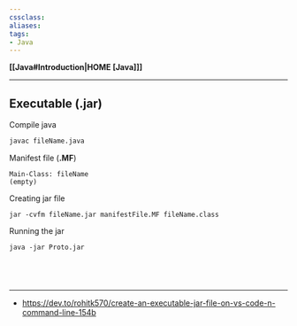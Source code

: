 ```yaml
---
cssclass:
aliases:
tags:
- Java
---
```

**[[Java#Introduction|HOME [Java]]]**

---
## Executable (.jar)
Compile java
```cmd
javac fileName.java
```

Manifest file (**.MF**)
```
Main-Class: fileName
(empty)
```

Creating jar file
```
jar -cvfm fileName.jar manifestFile.MF fileName.class
```

Running the jar
```
java -jar Proto.jar
```

<br>

# 
---
- https://dev.to/rohitk570/create-an-executable-jar-file-on-vs-code-n-command-line-154b